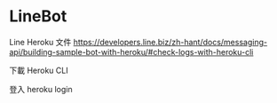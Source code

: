 # LineBot


Line Heroku 文件
https://developers.line.biz/zh-hant/docs/messaging-api/building-sample-bot-with-heroku/#check-logs-with-heroku-cli



下載 Heroku CLI

登入
heroku login

